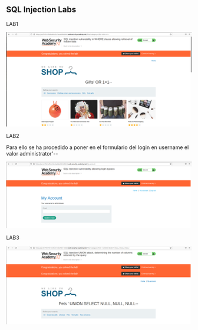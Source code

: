 ## SQL Injection Labs

LAB1

![l1](../imagenes/l1.png)



LAB2

Para ello se ha procedido a poner en el formulario del login en username el valor administrator'--

![l2](../imagenes/l2.png)



LAB3

![l3](../imagenes/l3.png)


